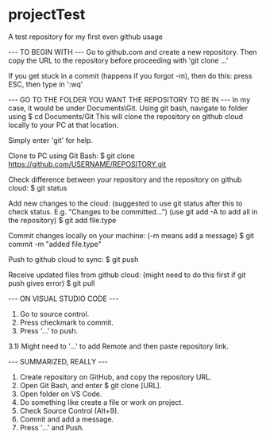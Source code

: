 # projectTest
A test repository for my first even github usage

--- TO BEGIN WITH ---
Go to github.com and create a new repository. Then copy the URL to the repository before proceeding with 'git clone ...'

If you get stuck in a commit (happens if you forgot -m), then do this: press ESC, then type in ':wq'

--- GO TO THE FOLDER YOU WANT THE REPOSITORY TO BE IN ---
In my case, it would be under Documents\Git.
Using git bash, navigate to folder using $ cd Documents/Git
This will clone the repository on github cloud locally to your PC at that location. 

Simply enter 'git' for help.

Clone to PC using Git Bash:
$ git clone https://github.com/USERNAME/REPOSITORY.git

Check difference between your repository and the repository on github cloud:
$ git status

Add new changes to the cloud: (suggested to use git status after this to check status. E.g. "Changes to be committed...") (use git add -A to add all in the repository)
$ git add file.type

Commit changes locally on your machine: (-m means add a message)
$ git commit -m "added file.type"

Push to github cloud to sync:
$ git push

Receive updated files from github cloud: (might need to do this first if git push gives error)
$ git pull


--- ON VISUAL STUDIO CODE ---
1) Go to source control.
2) Press checkmark to commit.
3) Press '...' to push.

3.1) Might need to '...' to add Remote and then paste repository link. 


--- SUMMARIZED, REALLY ---
1) Create repository on GitHub, and copy the repository URL.
2) Open Git Bash, and enter $ git clone [URL].
3) Open folder on VS Code.
4) Do something like create a file or work on project.
5) Check Source Control (Alt+9).
6) Commit and add a message.
7) Press '...' and Push. 
